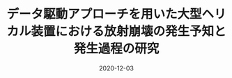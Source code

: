 ---
title: "データ駆動アプローチを用いた大型ヘリカル装置における放射崩壊の発生予知と発生過程の研究"
collection: talks
type: "Oral"
permalink: /talks/2020-12-03-talk
venue: "第37回 プラズマ・核融合学会 年会"
date: 2020-12-03
location: "online"
---